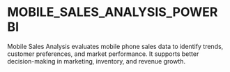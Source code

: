 # MOBILE_SALES_ANALYSIS_POWER BI
Mobile Sales Analysis evaluates mobile phone sales data to identify trends, customer preferences, and market performance. It supports better decision-making in marketing, inventory, and revenue growth.
